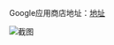 Google应用商店地址：[地址](https://chrome.google.com/webstore/detail/%E6%97%B6%E9%97%B4/bdhkmmnkfhmdafoacdgeicdampihmlko?utm_source=chrome-ntp-icon)

![截图](https://coding.net/u/geekgao/p/Time/git/raw/master/%25E6%2588%25AA%25E5%259B%25BE.png)
